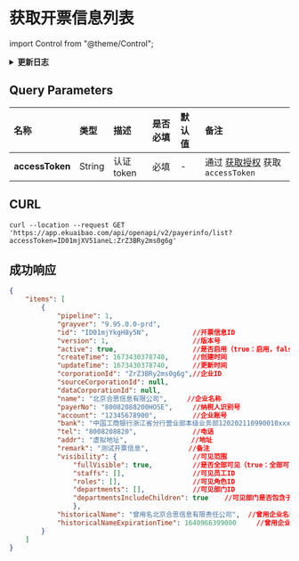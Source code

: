 # 获取开票信息列表

import Control from "@theme/Control";

<Control
method="GET"
url="/api/openapi/v2/payerinfo/list"
/>

<details>
  <summary><b>更新日志</b></summary>
  <div>

- [**1.13.0**](/updateLog/update-log#1122)
  - 🆕 新增了本接口。

</div>
</details>

## Query Parameters

| 名称 | 类型 | 描述 | 是否必填 | 默认值 | 备注 |
| :--- | :--- | :--- | :--- |:--- | :--- |
| **accessToken** | String | 认证token | 必填 | -  | 通过 [获取授权](/docs/open-api/getting-started/auth) 获取 `accessToken` |

## CURL
```shell
curl --location --request GET 'https://app.ekuaibao.com/api/openapi/v2/payerinfo/list?accessToken=ID01mjXV51aneL:ZrZ3BRy2ms0g6g'
```

## 成功响应
```json
{
    "items": [
        {
            "pipeline": 1,
            "grayver": "9.95.0.0-prd",
            "id": "ID01mjYkgH8y5N",           //开票信息ID
            "version": 1,                     //版本号
            "active": true,                   //是否启用（true：启用，false：停用）
            "createTime": 1673430378740,      //创建时间
            "updateTime": 1673430378740,      //更新时间
            "corporationId": "ZrZ3BRy2ms0g6g",//企业ID
            "sourceCorporationId": null,      
            "dataCorporationId": null,
            "name": "北京合思信息有限公司",     //企业名称
            "payerNo": "80082088200HOSE",     //纳税人识别号
            "account": "12345678900",         //企业账号
            "bank": "中国工商银行浙江省分行营业部本级业务部120202110990010xxxx", //开户行
            "tel": "8008208820",              //电话
            "addr": "虚拟地址",                //地址
            "remark": "测试开票信息",          //备注
            "visibility": {                   //可见范围
                "fullVisible": true,          //是否全部可见（true：全部可见，false：指定人员可见）
                "staffs": [],                 //可见员工ID
                "roles": [],                  //可见角色ID
                "departments": [],            //可见部门ID
                "departmentsIncludeChildren": true    //可见部门是否包含子部门（true：是，false：否）
                },
            "historicalName": "曾用名北京合思信息有限责任公司",  //曾用企业名称
            "historicalNameExpirationTime": 1640966399000     //曾用企业名称失效时间
        } 
    ]
}
```
